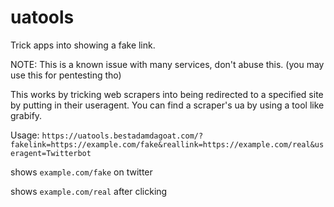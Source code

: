 # uatools
Trick apps into showing a fake link.

NOTE: This is a known issue with many services, don't abuse this. (you may use this for pentesting tho)

This works by tricking web scrapers into being redirected to a specified site by putting in their useragent. You can find a scraper's ua by using a tool like grabify.

Usage:
`https://uatools.bestadamdagoat.com/?fakelink=https://example.com/fake&reallink=https://example.com/real&useragent=Twitterbot`

shows `example.com/fake` on twitter

shows `example.com/real` after clicking
